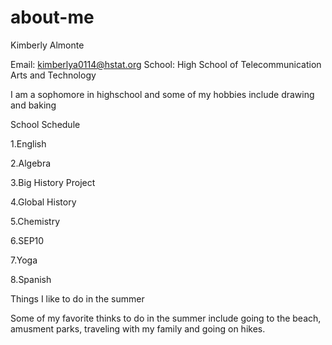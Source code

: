 # about-me
Kimberly Almonte 

Email: kimberlya0114@hstat.org
School: High School of Telecommunication Arts and Technology

I am a sophomore in highschool and some of my hobbies include drawing and baking

School Schedule

1.English

2.Algebra 

3.Big History Project

4.Global History  

5.Chemistry 

6.SEP10 

7.Yoga 

8.Spanish 

Things I like to do in the summer 

Some of my favorite thinks to do in the summer include going to the beach, amusment parks, traveling with my family and going on hikes.
